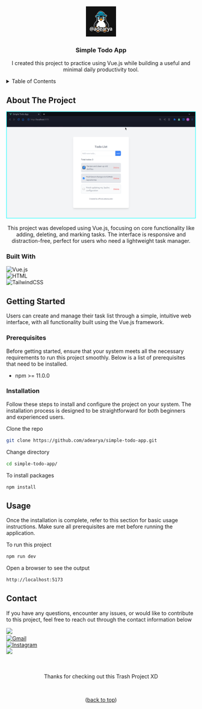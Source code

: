 <a name="readme-top"></a>

<!-- simple-todo-app -->
<br />

<div align="center">

<img src="https://raw.githubusercontent.com/adearya/simple-todo-app/HEAD/raw/images/github_user_logo.jpeg" alt="Github User Logo" width="80" height="80">

<h3 align="center">Simple Todo App</h3>
    <p align="center">
        I created this project to practice using Vue.js while building a useful and minimal daily productivity tool.
    </p>
</div>

<!-- TABLE OF CONTENTS -->
<details>
    <summary>Table of Contents</summary>
    <ol>
        <li>
            <a href="#about-the-project">About The Project</a>
            <ul>
                <li><a href="#built-with">Built With</a></li>
            </ul>
        </li>
        <li>
            <a href="#getting-started">Getting Started</a>
            <ul>
                <li><a href="#prerequisites">Prerequisites</a></li>
                <li><a href="#installation">Installation</a></li>
            </ul>
        </li>
        <li><a href="#usage">Usage</a></li>
        <li><a href="#contact">Contact</a></li>
    </ol>
</details>


## About The Project

![App Screenshot](https://raw.githubusercontent.com/adearya/simple-todo-app/HEAD/raw/images/desktop_screenshot.png)

<p align="center">
    This project was developed using Vue.js, focusing on core functionality like adding, deleting, and marking tasks. The interface is responsive and distraction-free, perfect for users who need a lightweight task manager.
</p>

### Built With
![Vue.js](https://img.shields.io/badge/Vue.js-4FC08D?logo=vuedotjs&logoColor=fff&style=for-the-badge) <br />
![HTML](https://img.shields.io/badge/HTML-%23E34F26.svg?logo=html5&logoColor=white&style=for-the-badge) <br />
![TailwindCSS](https://img.shields.io/badge/Tailwind%20CSS-%2338B2AC.svg?logo=tailwind-css&logoColor=white&style=for-the-badge) <br />
<!-- add_built_with -->


## Getting Started

<p>
    Users can create and manage their task list through a simple, intuitive web interface, with all functionality built using the Vue.js framework.
</p>

### Prerequisites
<p>Before getting started, ensure that your system meets all the necessary requirements to run this project smoothly. Below is a list of prerequisites that need to be installed.</p>

<ul>
    <li>npm >= 11.0.0</li>
    <!-- add_prerequisites -->
</ul>

### Installation
<p>Follow these steps to install and configure the project on your system. The installation process is designed to be straightforward for both beginners and experienced users.</p>

Clone the repo
```sh
git clone https://github.com/adearya/simple-todo-app.git
```
Change directory
```sh
cd simple-todo-app/
```
To install packages
```sh
npm install
```
<!-- add_installation -->


## Usage

<p>Once the installation is complete, refer to this section for basic usage instructions. Make sure all prerequisites are met before running the application.</p>


To run this project
```sh
npm run dev
```
Open a browser to see the output
```sh
http://localhost:5173
```
<!-- add_usage -->


## Contact

<p>If you have any questions, encounter any issues, or would like to contribute to this project, feel free to reach out through the contact information below</p>

<div>
    <a href="https://linkedin.com/in/ade-arya-bimantara">
        <img src="https://img.shields.io/badge/linkedin-%230077B5.svg?style=for-the-badge&logo=linkedin&logoColor=white">
    </a>
</div>
<div>
    <a href="mailto:ade.aryabimantara@gmail.com">
        <img src="https://img.shields.io/badge/Gmail-D14836?style=for-the-badge&logo=gmail&logoColor=white" alt="Gmail" />
    </a>
</div>
<div>
    <a href="https://www.instagram.com/adearyabmtra">
        <img src="https://img.shields.io/badge/Instagram-%23E4405F.svg?style=for-the-badge&logo=Instagram&logoColor=white" alt="Instagram" />
    </a>
</div>
<div>
    <a href="https://t.me/adearyabimantara">
        <img src="https://img.shields.io/badge/Telegram-2CA5E0?style=for-the-badge&logo=telegram&logoColor=white">
    </a>
</div>

<br />
<br />

<p align="center">Thanks for checking out this Trash Project XD</p>

<br />

<p align="center">(<a href="#readme-top">back to top</a>)</p>
